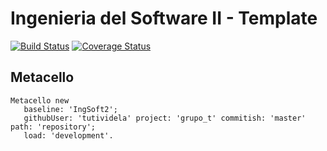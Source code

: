 # Ingenieria del Software II - Template

[![Build Status](https://travis-ci.com/uca-is2/grupo_t.svg?branch=master)](https://travis-ci.com/uca-is2/grupo_t)
[![Coverage Status](https://coveralls.io/repos/github/uca-is2/grupo_t/badge.svg?branch=master)](https://coveralls.io/github/uca-is2/grupo_t?branch=master)

## Metacello

```smalltalk
Metacello new
   baseline: 'IngSoft2';
   githubUser: 'tutividela' project: 'grupo_t' commitish: 'master' path: 'repository';
   load: 'development'.
```
